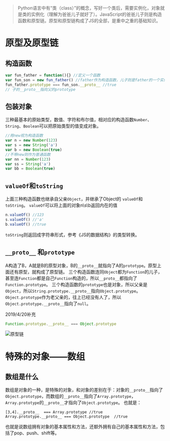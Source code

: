 > Python语言中有“类（class）”的概念，写好一个类后，需要实例化，对象就是类的实例化（理解为爸爸儿子就好了）。JavaScript的爸爸儿子则是构造函数和原型链。原型和原型链构成了JS的全部，是重中之重的基础知识。

# 原型及原型链

## 构造函数
```JavaScript
var fun_father = function(){} //定义一个函数
var fun_son = new fun_father() //father作为构造函数，儿子则是father的一个实例
fun_father.prototype === fun_son.__proto__ //true 
// 子的__proto__指向父的prototype
```

## 包装对象
三种最基本的原始类型，数值、字符和布尔值，相对应的构造函数`Number`、`String`、`Boolean`可以把原始类型的值变成对象。
```JavaScript
//用new视为构造函数
var n = new Number(123) 
var s = new String('a') 
var b = new Boolean(true)
//不带new则作为普通函数
var nn = Number(123)
var ss = String('a')
var bb = Boolean(true)
```
## `valueOf`和`toString`
上面三种构造函数也继承自父亲`Object`，并继承了Object的 `valueOf`和`toString`。
`valueOf`可以将上面的对象n\s\b返回内在的值
```JavaScript
n.valueOf() //123
s.valueOf() //'a'
b.valueOf() //true
```
`toString`则返回成字符串形式，参考《JS的数据结构》的类型转换。
## `__proto__` 和`prototype`
A构造了B，A就是B的原型对象，B的`__proto__`就指向了A的`prototype`。原型上面还有原型，就构成了原型链。
三个构造函数连同`Object`都为`Function`的儿子，甚至连`Function`都是自己`Function`构造的，所以`__proto__`都指向了`Function.prototype`。
三个构造函数的`prototype`也是对象，所以父亲是`Object`，所以`String.prototype.__proto__`指向`Object.prototype`。
`Object.prototype`作为老父亲的，往上已经没有人了，所以`Object.prototype.__proto__`指向了`null`。

2019/4/20补充
```JavaScript
Function.prototype.__proto__ === Object.prototype
```

![原型链](https://linzhihui.oss-cn-hangzhou.aliyuncs.com/personal-index/blog/%E5%8E%9F%E5%9E%8B%E9%93%BE.png)


# 特殊的对象——数组
## 数组是什么
数组是对象的一种，是特殊的对象，和对象的差别在于：对象的`__proto__`指向了`Object.prototype`，而数组的`__proto__`指向了`Array.prototype`，`Array.prototype`的`__proto__`才指向了`Object.prototype`。
也就是：
```
[3,4].__proto__  === Array.prototype //true
Array.prototype.__proto__ === Object.prototype  //true
```
也就是说数组拥有对象的基本属性和方法，还额外拥有自己的基本属性和方法，包括了pop、push、shift等。